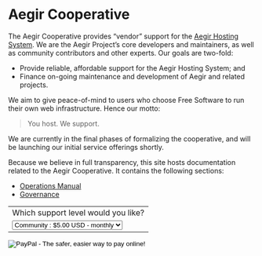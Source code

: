 Aegir Cooperative
=================

The Aegir Cooperative provides “vendor” support for the [Aegir Hosting System](http://docs.aegirproject.org). We are the Aegir Project’s core developers and maintainers, as well as community contributors and other experts. Our goals are two-fold:

* Provide reliable, affordable support for the Aegir Hosting System; and
* Finance on-going maintenance and development of Aegir and related projects.

We aim to give peace-of-mind to users who choose Free Software to run their own web infrastructure. Hence our motto:

> You host. We support.

We are currently in the final phases of formalizing the cooperative, and will be launching our initial service offerings shortly.

Because we believe in full transparency, this site hosts documentation related to the Aegir Cooperative. It contains the following sections:

* [Operations Manual](operations.md)
* [Governance](governance.md)

<form action="https://www.paypal.com/cgi-bin/webscr" method="post" target="_top">
<input type="hidden" name="cmd" value="_s-xclick">
<input type="hidden" name="hosted_button_id" value="Q6ZGXCSFM636Q">
<table>
<tr><td><input type="hidden" name="on0" value="Which support level would you like?">Which support level would you like?</td></tr><tr><td><select name="os0">
	<option value="Community">Community : $5.00 USD - monthly</option>
	<option value="Basic">Basic : $20.00 USD - monthly</option>
	<option value="Standard">Standard : $40.00 USD - monthly</option>
	<option value="Premium">Premium : $80.00 USD - monthly</option>
</select> </td></tr>
</table>
<input type="hidden" name="currency_code" value="USD">
<input type="image" src="/_images/btn_subscribe_SM.gif" border="0" name="submit" alt="PayPal - The safer, easier way to pay online!">
</form>
